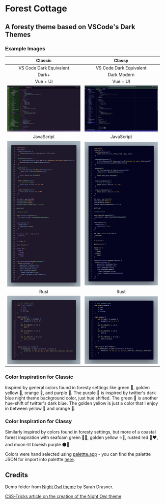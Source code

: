 # Forest Cottage

## A foresty theme based on VSCode's Dark Themes

### Example Images

|               Classic               |               Classy               |
| :---------------------------------: | :--------------------------------: |
|       VS Code Dark Equivalent       |      VS Code Dark Equivalent       |
|                Dark+                |            Dark Modern             |
|              Vue + UI               |              Vue + UI              |
| ![VSCode](./images/classic/vue.png) | ![VSCode](./images/classy/vue.png) |
|             JavaScript              |             JavaScript             |
|   ![JS](./images/classic/js.png)    |   ![JS](./images/classy/js.png)    |
|                Rust                 |                Rust                |
| ![Rust](./images/classic/rust.png)  | ![Rust](./images/classy/rust.png)  |

### Color Inspiration for Classic

Inspired by general colors found in foresty settings like green 💚, golden yellow 💛, orange 🧡,
and purple 💜. The purple 💜 is inspired by twitter's dark blue night theme background color, just
hue shifted. The green 💚 is another hue-shift of twitter's dark blue. The golden yellow is just a
color that I enjoy in between yellow 💛 and orange 🧡.

### Color Inspiration for Classy

Similarly inspired by colors found in foresty settings, but more of a coastal forest inspiration
with seafoam green 🌊💚, golden yellow ⭐️💛, rusted red 🧱❤️, and moon-lit blueish purple 🌑💜

Colors were hand selected using [palettte.app](https://palettte.app) - you can find the palettte
JSON for import into palettte [here](./themes/palettteImport.json).

## Credits

Demo folder from [Night Owl theme](https://github.com/sdras/night-owl-vscode-theme) by Sarah Drasner.

[CSS-Tricks article on the creation of the Night Owl theme](https://css-tricks.com/creating-a-vs-code-theme/)
